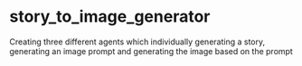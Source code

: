 # story_to_image_generator
Creating three different agents which individually generating a story, generating an image prompt and generating the image based on the prompt
